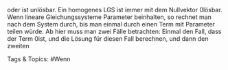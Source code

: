 oder ist unlösbar.
Ein homogenes LGS ist immer mit dem Nullvektor 0lösbar.
Wenn lineare Gleichungssysteme Parameter beinhalten, so rechnet man nach dem System durch, bis
man einmal durch einen Term mit Parameter teilen würde. Ab hier muss man zwei Fälle betrachten:
Einmal den Fall, dass der Term 0ist, und die Lösung für diesen Fall berechnen, und dann den zweiten

   Tags & Topics:
   #Wenn